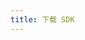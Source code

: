 ```yaml
---
title: 下载 SDK
---
```


<!--

import { usePluginData } from "@docusaurus/useGlobalData";
import { DownloadCard } from "/src/components/DownloadCard";

export const DownLoadCards = ({}) => {
  const { sdk: sdkData } = usePluginData("tapdb-plugin-data-file");
  const cards = sdkData.map((cardData) => <DownloadCard {...cardData} />);
  return <div>{cards}</div>;
};

<DownLoadCards />

-->